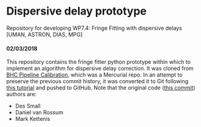 # Dispersive delay prototype

Repository for developing WP7.4: Fringe Fitting with dispersive delays [UMAN, ASTRON, DIAS, MPG]

#### 02/03/2018
This repository contains the fringe fitter python prototype within which to implement an algorithm for dispersive delay correction. It was cloned from [BHC Pipeline Calibration](https://bitbucket.org/drrossum/bhc-pipeline-calibration), which was a Mercurial repo. In an attempt to preserve the previous commit history, it was converted it to Git following [this tutorial](http://learnaholic.me/2013/02/01/converting-mercurial-hg-to-git-repository-on-mac/) and pushed to GitHub. Note that the original code ([this commit](https://github.com/rainsworth/RadioNetRINGS/commit/ffcac46ce7ddc390ac57a77c84e924fd10cf2d2c)) authors are:
* Des Small
* Daniel van Rossum
* Mark Kettenis
